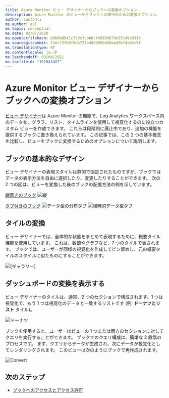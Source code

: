 ```yaml
---
title: Azure Monitor ビュー デザイナーからブックへの変換オプション
description: Azure Monitor のビューからブックへの移行のための変換オプション。
author: austonli
ms.author: aul
ms.topic: conceptual
ms.date: 02/07/2020
ms.openlocfilehash: b8b6b8b41c729c3cbb6cf4589d679e93149e5314
ms.sourcegitcommit: f3ec73fb5f8de72fe483995bd4bbad9b74a9cc9f
ms.translationtype: HT
ms.contentlocale: ja-JP
ms.lasthandoff: 03/04/2021
ms.locfileid: "102043407"
---
```

# <a name="azure-monitor-view-designer-to-workbooks-conversion-options"></a>Azure Monitor ビュー デザイナーからブックへの変換オプション
[ビュー デザイナー](view-designer.md)は Azure Monitor の機能で、Log Analytics ワークスペース内のデータを、グラフ、リスト、タイムラインを使用して視覚化するのに役立つカスタム ビューを作成できます。 これらは段階的に廃止中であり、追加の機能を提供するブックに置き換えられています。 この記事では、この 2 つの基本概念を比較し、ビューをブックに変換するためのオプションについて説明します。

## <a name="basic-workbook-designs"></a>ブックの基本的なデザイン

ビュー デザイナーの表現スタイルは静的で固定されたものですが、ブックではデータの表示方法を自由に選択したり、変更したりすることができます。 次の 2 つの図は、ビューを変換した後のブックの配置方法の例を示しています。

[縦置きのブック](view-designer-conversion-examples.md#vertical)
![縦](media/view-designer-conversion-options/view-designer-vertical.png)

[タブ付きのブック](view-designer-conversion-examples.md#tabbed)
![データ型の分布タブ](media/view-designer-conversion-options/distribution-tab.png)
![経時的データ型タブ](media/view-designer-conversion-options/over-time-tab.png)

## <a name="tile-conversion"></a>タイルの変換
ビュー デザイナーでは、全体的な状態をまとめて表現するために、概要タイル機能を使用しています。 これは、数値やグラフなど、7 つのタイルで表されます。 ブックでは、ユーザーが同様の視覚化を作成してピン留めし、元の概要タイルのスタイルに似たものにすることができます。 

![[ギャラリー]](media/view-designer-conversion-options/overview.png)


## <a name="view-dashboard-conversion"></a>ダッシュボードの変換を表示する
ビュー デザイナーのタイルは、通常、2 つのセクションで構成されます。1 つは視覚化で、もう 1 つは視覚化のデータと一致するリストです (例: **ドーナツとリスト** タイル)。

![ドーナツ](media/view-designer-conversion-options/donut-example.png)

ブックを使用すると、ユーザーはビューの 1 つまたは両方のセクションに対してクエリを実行することができます。 ブックでのクエリ構成は、簡単な 2 段階のプロセスです。 まず、クエリからデータが生成され、次にデータが視覚化としてレンダリングされます。  このビューは次のようにブックで再作成されます。

![Convert](media/view-designer-conversion-options/convert-donut.png)


## <a name="next-steps"></a>次のステップ
- [ブックへのアクセスとアクセス許可](view-designer-conversion-access.md)